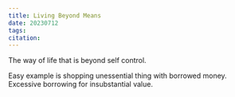 ```yaml
---
title: Living Beyond Means
date: 20230712
tags: 
citation: 
---
```


The way of life that is beyond self control.

Easy example is shopping unessential thing with borrowed money. Excessive borrowing for insubstantial value.